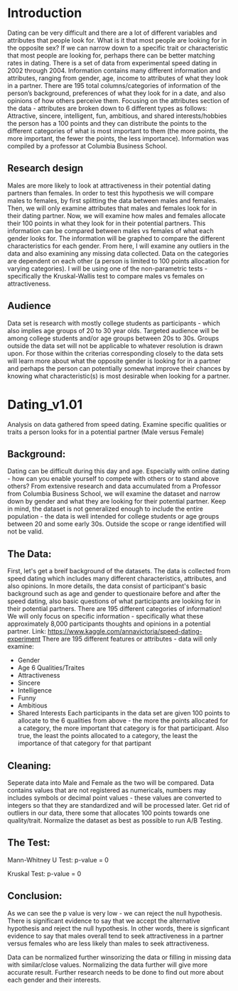 
# Introduction

Dating can be very difficult and there are a lot of different variables and attributes that people look for. What is it that most people are looking for in the opposite sex? If we can narrow down to a specific trait or characteristic that most people are looking for, perhaps there can be better matching rates in dating. There is a set of data from experimental speed dating in 2002 through 2004. Information contains many different information and attributes, ranging from gender, age, income to attributes of what they look in a partner. There are 195 total columns/categories of information of the person’s background, preferences of what they look for in a date, and also opinions of how others perceive them. Focusing on the attributes section of the data - attributes are broken down to 6 different types as follows:
Attractive, sincere, intelligent, fun, ambitious, and shared interests/hobbies 
the person has a 100 points and they can distribute the points to the different categories of what is most important to them (the more points, the more important, the fewer the points, the less importance).
Information was compiled by a professor at Columbia Business School. 

## Research design

Males are more likely to look at attractiveness in their potential dating partners than females.
In order to test this hypothesis we will compare males to females, by first splitting the data between males and females. Then, we will only examine attributes that males and females look for in their dating partner.
Now, we will examine how males and females allocate their 100 points in what they look for in their potential partners. This information can be compared between males vs females of what each gender looks for. 
The information will be graphed to compare the different characteristics for each gender. From here, I will examine any outliers in the data and also examining any missing data collected. 
Data on the categories are dependent on each other (a person is limited to 100 points allocation for varying categories). I will be using one of the non-parametric tests - specifically the Kruskal-Wallis test to compare males vs females on attractiveness.

## Audience

Data set is research with mostly college students as participants - which also implies age groups of 20 to 30 year olds. Targeted audience will be among college students and/or age groups between 20s to 30s. Groups outside the data set will not be applicable to whatever resolution is drawn upon. For those within the criterias corresponding closely to the data sets will learn more about what the opposite gender is looking for in a partner and perhaps the person can potentially somewhat improve their chances by knowing what characteristic(s) is most desirable when looking for a partner.




# Dating_v1.01
Analysis on data gathered from speed dating. Examine specific qualities or traits a person looks for in a potential partner (Male versus Female)

## Background:
Dating can be difficult during this day and age. Especially with online dating - how can you enable yourself to compete with others or to stand above others? From extensive research and data accumulated from a Professor from Columbia Business School, we will examine the dataset and narrow down by gender and what they are looking for their potential partner. Keep in mind, the dataset is not generalized enough to include the entire population - the data is well intended for college students or age groups between 20 and some early 30s. Outside the scope or range identified will not be valid.

## The Data:
First, let's get a breif background of the datasets. The data is collected from speed dating which includes many different characteristics, attributes, and also opinions. In more details, the data consist of participant's basic background such as age and gender to questionaire before and after the speed dating, also basic questions of what participants are looking for in their potential partners. There are 195 different categories of information! We will only focus on specific information - specifically what these approximately 8,000 participants thoughts and opinions in a potential partner. 
Link: https://www.kaggle.com/annavictoria/speed-dating-experiment
There are 195 different features or attributes - data will only examine:

  - Gender
  - Age
6 Qualities/Traites
  - Attractiveness
  - Sincere
  - Intelligence
  - Funny
  - Ambitious
  - Shared Interests
Each participants in the data set are given 100 points to allocate to the 6 qualities from above - the more the points allocated for a category, the more important that category is for that participant. Also true, the least the points allocated to a category, the least the importance of that category for that partipant

## Cleaning:
Seperate data into Male and Female as the two will be compared. Data contains values that are not registered as numericals, numbers may includes symbols or decimal point values - these values are converted to integers so that they are standardized and will be processed later. Get rid of outliers in our data, there some that allocates 100 points towards one quality/trait. Normalize the dataset as best as possible to run A/B Testing.

## The Test:

  Mann-Whitney U Test: p-value = 0
  
  Kruskal Test: p-value = 0

## Conclusion:
As we can see the p value is very low - we can reject the null hypothesis. There is significant evidence to say that we accept the alternative hypothesis and reject the null hypothesis. In other words, there is signficant evidence to say that males overall tend to seek attractiveness in a partner versus females who are less likely than males to seek attractiveness.

Data can be normalized further winsorizing the data or filling in missing data with similar/close values. Normalizing the data further will give more accurate result. Further research needs to be done to find out more about each gender and their interests.
